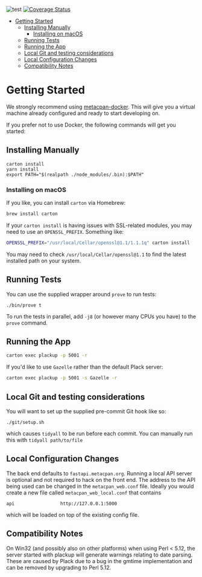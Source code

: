 ![test](https://github.com/metacpan/metacpan-web/workflows/test/badge.svg?branch=master)
[![Coverage Status](https://coveralls.io/repos/metacpan/metacpan-web/badge.svg)](https://coveralls.io/r/metacpan/metacpan-web)

<!-- vim-markdown-toc GFM -->

* [Getting Started](#getting-started)
    * [Installing Manually](#installing-manually)
        * [Installing on macOS](#installing-on-macos)
    * [Running Tests](#running-tests)
    * [Running the App](#running-the-app)
    * [Local Git and testing considerations](#local-git-and-testing-considerations)
    * [Local Configuration Changes](#local-configuration-changes)
    * [Compatibility Notes](#compatibility-notes)

<!-- vim-markdown-toc -->

# Getting Started

We strongly recommend using [metacpan-docker](https://github.com/metacpan/metacpan-docker).
This will give you a virtual machine already configured and ready to start developing on.

If you prefer not to use Docker, the following commands will get you started:

## Installing Manually

    carton install
    yarn install
    export PATH="$(realpath ./node_modules/.bin):$PATH"

### Installing on macOS

If you like, you can install `carton` via Homebrew:

```bash
brew install carton
```

If your `carton install` is having issues with SSL-related modules, you may need to use an `OPENSSL_PREFIX`. Something like:

```bash
OPENSSL_PREFIX="/usr/local/Cellar/openssl@1.1/1.1.1q" carton install
```

You may need to check `/usr/local/Cellar/openssl@1.1` to find the latest installed path on your system.

## Running Tests

You can use the supplied wrapper around `prove` to run tests:

    ./bin/prove t

To run the tests in parallel, add `-j8` (or however many CPUs you have) to the
`prove` command.

## Running the App

```bash
carton exec plackup -p 5001 -r
```

If you'd like to use `Gazelle` rather than the default Plack server:

```bash
carton exec plackup -p 5001 -s Gazelle -r
```

## Local Git and testing considerations

You will want to set up the supplied pre-commit Git hook like so:

    ./git/setup.sh

which causes `tidyall` to be run before each commit. You can manually
run this with `tidyall path/to/file`

## Local Configuration Changes

The back end defaults to `fastapi.metacpan.org`. Running a local API server is
optional and not required to hack on the front end.  The address to the API
being used can be changed in the `metacpan_web.conf` file.  Ideally you would create a
new file called `metacpan_web_local.conf` that contains

    api                 http://127.0.0.1:5000

which will be loaded on top of the existing config file.

## Compatibility Notes

On Win32 (and possibly also on other platforms) when using Perl < 5.12, the
server started with plackup will generate warnings relating to date parsing.
These are caused by Plack due to a bug in the gmtime implementation and can be
removed by upgrading to Perl 5.12.
